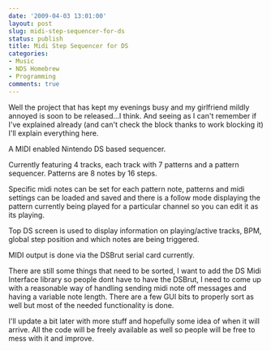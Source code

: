 ```yaml
---
date: '2009-04-03 13:01:00'
layout: post
slug: midi-step-sequencer-for-ds
status: publish
title: Midi Step Sequencer for DS
categories:
- Music
- NDS Homebrew
- Programming
comments: true
---
```


Well the project that has kept my evenings busy and my girlfriend mildly annoyed is soon to be released...I think. And seeing as I can't remember if I've explained already (and can't check the block thanks to work blocking it) I'll explain everything here.







A MIDI enabled Nintendo DS based sequencer.







Currently featuring 4 tracks, each track with 7 patterns and a pattern sequencer. Patterns are 8 notes by 16 steps.







Specific midi notes can be set for each pattern note, patterns and midi settings can be loaded and saved and there is a follow mode displaying the pattern currently being played for a particular channel so you can edit it as its playing.







Top DS screen is used to display information on playing/active tracks, BPM, global step position and which notes are being triggered.







MIDI output is done via the DSBrut serial card currently.










There are still some things that need to be sorted, I want to add the DS Midi Interface library so people dont have to have the DSBrut, I need to come up with a reasonable way of handling sending midi note off messages and having a variable note length. There are a few GUI bits to properly sort as well but most of the needed functionality is done.










I'll update a bit later with more stuff and hopefully some idea of when it will arrive. All the code will be freely available as well so people will be free to mess with it and improve.




